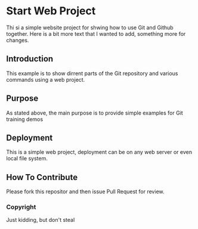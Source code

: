 # Start Web Project

Thi si a simple website project for shwing how to use Git and Github together. Here is a bit more text that I wanted to add, something more for changes.

## Introduction

This example is to show dirrent parts of the Git repository and various commands using a web project.

## Purpose

As stated above, the main purpose is to provide simple examples for Git training demos

## Deployment

This is a simple web project, deployment can be on any web server or even local file system.

## How To Contribute

Please fork this repositor and then issue Pull Request for review.

### Copyright

Just kidding, but don't steal
